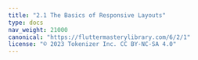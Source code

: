 ```yaml
---
title: "2.1 The Basics of Responsive Layouts"
type: docs
nav_weight: 21000
canonical: "https://fluttermasterylibrary.com/6/2/1"
license: "© 2023 Tokenizer Inc. CC BY-NC-SA 4.0"
---
```

